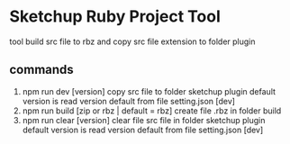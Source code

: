 # Sketchup Ruby Project Tool
tool build src file to rbz and copy src file extension to folder plugin

## commands
1. npm run dev [version]
copy src file to folder sketchup plugin
default version is read version default from file setting.json [dev]
2. npm run build [zip or rbz | default = rbz]
create file .rbz in folder build
3. npm run clear [version]
clear file src file in folder sketchup plugin
default version is read version default from file setting.json [dev]

